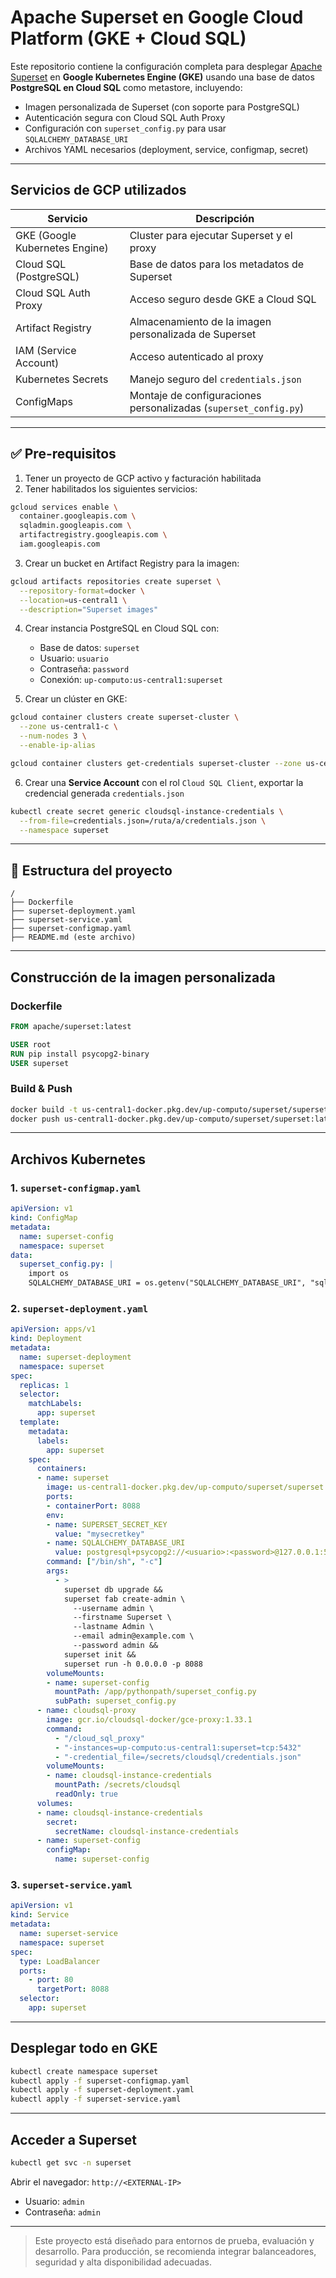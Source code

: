 
# Apache Superset en Google Cloud Platform (GKE + Cloud SQL)

Este repositorio contiene la configuración completa para desplegar [Apache Superset](https://github.com/apache/superset) en **Google Kubernetes Engine (GKE)** usando una base de datos **PostgreSQL en Cloud SQL** como metastore, incluyendo:

- Imagen personalizada de Superset (con soporte para PostgreSQL)
- Autenticación segura con Cloud SQL Auth Proxy
- Configuración con `superset_config.py` para usar `SQLALCHEMY_DATABASE_URI`
- Archivos YAML necesarios (deployment, service, configmap, secret)

---

##  Servicios de GCP utilizados

| Servicio | Descripción |
|----------|-------------|
| GKE (Google Kubernetes Engine) | Cluster para ejecutar Superset y el proxy |
| Cloud SQL (PostgreSQL) | Base de datos para los metadatos de Superset |
| Cloud SQL Auth Proxy | Acceso seguro desde GKE a Cloud SQL |
| Artifact Registry | Almacenamiento de la imagen personalizada de Superset |
| IAM (Service Account) | Acceso autenticado al proxy |
| Kubernetes Secrets | Manejo seguro del `credentials.json` |
| ConfigMaps | Montaje de configuraciones personalizadas (`superset_config.py`) |

---

## ✅ Pre-requisitos

1. Tener un proyecto de GCP activo y facturación habilitada
2. Tener habilitados los siguientes servicios:

```bash
gcloud services enable \
  container.googleapis.com \
  sqladmin.googleapis.com \
  artifactregistry.googleapis.com \
  iam.googleapis.com
```

3. Crear un bucket en Artifact Registry para la imagen:

```bash
gcloud artifacts repositories create superset \
  --repository-format=docker \
  --location=us-central1 \
  --description="Superset images"
```

4. Crear instancia PostgreSQL en Cloud SQL con:
   - Base de datos: `superset`
   - Usuario: `usuario`
   - Contraseña: `password`
   - Conexión: `up-computo:us-central1:superset`

5. Crear un clúster en GKE:

```bash
gcloud container clusters create superset-cluster \
  --zone us-central1-c \
  --num-nodes 3 \
  --enable-ip-alias

gcloud container clusters get-credentials superset-cluster --zone us-central1-c

```

6. Crear una **Service Account** con el rol `Cloud SQL Client`, exportar la credencial generada `credentials.json`

```bash
kubectl create secret generic cloudsql-instance-credentials \
  --from-file=credentials.json=/ruta/a/credentials.json \
  --namespace superset
```

---

## 📁 Estructura del proyecto

```
/
├── Dockerfile
├── superset-deployment.yaml
├── superset-service.yaml
├── superset-configmap.yaml
├── README.md (este archivo)
```

---

##  Construcción de la imagen personalizada

### Dockerfile

```dockerfile
FROM apache/superset:latest

USER root
RUN pip install psycopg2-binary
USER superset
```

### Build & Push

```bash
docker build -t us-central1-docker.pkg.dev/up-computo/superset/superset:latest .
docker push us-central1-docker.pkg.dev/up-computo/superset/superset:latest
```

---

##  Archivos Kubernetes

### 1. `superset-configmap.yaml`

```yaml
apiVersion: v1
kind: ConfigMap
metadata:
  name: superset-config
  namespace: superset
data:
  superset_config.py: |
    import os
    SQLALCHEMY_DATABASE_URI = os.getenv("SQLALCHEMY_DATABASE_URI", "sqlite:////app/superset_home/superset.db")
```

### 2. `superset-deployment.yaml`

```yaml
apiVersion: apps/v1
kind: Deployment
metadata:
  name: superset-deployment
  namespace: superset
spec:
  replicas: 1
  selector:
    matchLabels:
      app: superset
  template:
    metadata:
      labels:
        app: superset
    spec:
      containers:
      - name: superset
        image: us-central1-docker.pkg.dev/up-computo/superset/superset:latest
        ports:
        - containerPort: 8088
        env:
        - name: SUPERSET_SECRET_KEY
          value: "mysecretkey"
        - name: SQLALCHEMY_DATABASE_URI
          value: postgresql+psycopg2://<usuario>:<password>@127.0.0.1:5432/superset
        command: ["/bin/sh", "-c"]
        args:
          - >
            superset db upgrade &&
            superset fab create-admin \
              --username admin \
              --firstname Superset \
              --lastname Admin \
              --email admin@example.com \
              --password admin &&
            superset init &&
            superset run -h 0.0.0.0 -p 8088
        volumeMounts:
        - name: superset-config
          mountPath: /app/pythonpath/superset_config.py
          subPath: superset_config.py
      - name: cloudsql-proxy
        image: gcr.io/cloudsql-docker/gce-proxy:1.33.1
        command:
          - "/cloud_sql_proxy"
          - "-instances=up-computo:us-central1:superset=tcp:5432"
          - "-credential_file=/secrets/cloudsql/credentials.json"
        volumeMounts:
        - name: cloudsql-instance-credentials
          mountPath: /secrets/cloudsql
          readOnly: true
      volumes:
      - name: cloudsql-instance-credentials
        secret:
          secretName: cloudsql-instance-credentials
      - name: superset-config
        configMap:
          name: superset-config
```

### 3. `superset-service.yaml`

```yaml
apiVersion: v1
kind: Service
metadata:
  name: superset-service
  namespace: superset
spec:
  type: LoadBalancer
  ports:
    - port: 80
      targetPort: 8088
  selector:
    app: superset
```

---

##  Desplegar todo en GKE

```bash
kubectl create namespace superset
kubectl apply -f superset-configmap.yaml
kubectl apply -f superset-deployment.yaml
kubectl apply -f superset-service.yaml
```

---

##  Acceder a Superset

```bash
kubectl get svc -n superset
```

Abrir el navegador: `http://<EXTERNAL-IP>`

- Usuario: `admin`
- Contraseña: `admin`

---


> Este proyecto está diseñado para entornos de prueba, evaluación y desarrollo. Para producción, se recomienda integrar balanceadores, seguridad y alta disponibilidad adecuadas.
